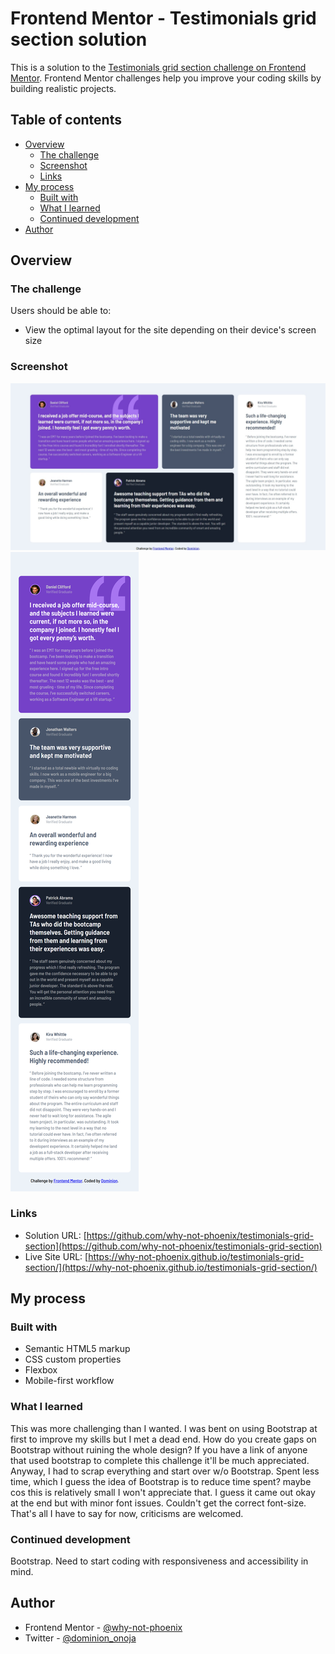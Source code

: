 # Frontend Mentor - Testimonials grid section solution

This is a solution to the [Testimonials grid section challenge on Frontend Mentor](https://www.frontendmentor.io/challenges/testimonials-grid-section-Nnw6J7Un7). Frontend Mentor challenges help you improve your coding skills by building realistic projects. 

## Table of contents

- [Overview](#overview)
  - [The challenge](#the-challenge)
  - [Screenshot](#screenshot)
  - [Links](#links)
- [My process](#my-process)
  - [Built with](#built-with)
  - [What I learned](#what-i-learned)
  - [Continued development](#continued-development)
- [Author](#author)

## Overview

### The challenge

Users should be able to:

- View the optimal layout for the site depending on their device's screen size

### Screenshot

![](./design/screenshot-desktop.jpeg)
![](./design/screenshot-mobile.png)

### Links

- Solution URL: [https://github.com/why-not-phoenix/testimonials-grid-section](https://github.com/why-not-phoenix/testimonials-grid-section)
- Live Site URL: [https://why-not-phoenix.github.io/testimonials-grid-section/](https://why-not-phoenix.github.io/testimonials-grid-section/)

## My process

### Built with

- Semantic HTML5 markup
- CSS custom properties
- Flexbox
- Mobile-first workflow

### What I learned

This was more challenging than I wanted. I was bent on using Bootstrap at first to improve my skills but I met a dead end. How do you create gaps on Bootstrap without ruining the whole design?
If you have a link of anyone that used bootstrap to complete this challenge it'll be much appreciated.
Anyway, I had to scrap everything and start over w/o Bootstrap. Spent less time, which I guess the idea of Bootstrap is to reduce time spent? maybe cos this is relatively small I won't appreciate that. I guess it came out okay at the end but with minor font issues. Couldn't get the correct font-size.
That's all I have to say for now, criticisms are welcomed.

### Continued development

Bootstrap.
Need to start coding with responsiveness and accessibility in mind.

## Author

- Frontend Mentor - [@why-not-phoenix](https://www.frontendmentor.io/profile/why-not-phoenix)
- Twitter - [@dominion_onoja](https://x.com/dominion_onoja?t=RAWgmHy3YlUySDiPDnZS2g&s=09)